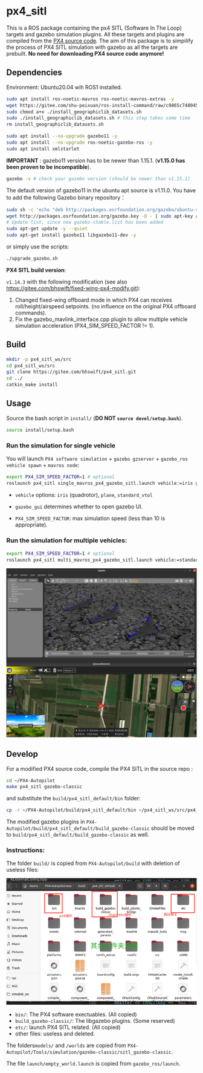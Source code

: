 # px4_sitl

This is a ROS package containing the px4 SITL (Software In The Loop) targets and gazebo simulation plugins. All these targets and plugins are compiled from the [PX4 source code](https://github.com/PX4/PX4-Autopilot). The aim of this package is to simpilify the process of PX4 SITL simulation with gazebo as all the targets are prebuilt. **No need for downloading PX4 source code anymore!**

## Dependencies

Environment: Ubuntu20.04 wih ROS1 installed.

```bash
sudo apt install ros-noetic-mavros ros-noetic-mavros-extras -y
wget https://gitee.com/shu-peixuan/ros-install-command/raw/c9865c748045a0cce0173fcfcb95729784bd31e5/install_geographiclib_datasets.sh
sudo chmod a+x ./install_geographiclib_datasets.sh
sudo ./install_geographiclib_datasets.sh # this step takes some time
rm install_geographiclib_datasets.sh
```

```bash
sudo apt install --no-upgrade gazebo11 -y
sudo apt install --no-upgrade ros-noetic-gazebo-ros -y
sudo apt install xmlstarlet 
```

**IMPORTANT** : gazebo11 version has to be newer than 1.15.1. (**v1.15.0 has been proven to be incompatible**).

```bash
gazebo -v # check your gazebo version (should be newer than v1.15.1)
```

The default version of gazebo11 in the ubuntu apt source is v1.11.0. You have to add the following Gazebo binary repository：

```bash
sudo sh -c 'echo "deb http://packages.osrfoundation.org/gazebo/ubuntu-stable `lsb_release -cs` main" > '
wget http://packages.osrfoundation.org/gazebo.key -O - | sudo apt-key add -
# Update list, since new gazebo-stable.list has been added
sudo apt-get update -y --quiet
sudo apt-get install gazebo11 libgazebo11-dev -y
```

or simply use the scripts:

```bash
./upgrade_gazebo.sh
```

**PX4 SITL build version**:

`v1.14.3` with the following modification (see also https://gitee.com/bhswift/fixed-wing-px4-modify.git):

1. Changed fixed-wing offboard mode in which PX4 can receives roll/height/airspeed setpoints. (no influence on the original PX4 offboard commands).
2. Fix the gazebo_mavlink_interface.cpp plugin to allow multiple vehicle simulation acceleration (PX4_SIM_SPEED_FACTOR != 1).

## Build

```bash
mkdir -p px4_sitl_ws/src
cd px4_sitl_ws/src
git clone https://gitee.com/bhswift/px4_sitl.git
cd ../
catkin_make install
```

## Usage

Source the bash script in `install/` (**DO NOT `source devel/setup.bash`**).

```bash
source install/setup.bash
```

### Run the simulation for single vehicle 

You will launch `PX4 software simulation` + `gazebo gzserver` + `gazebo_ros vehicle spawn` + `mavros node`:

```bash
export PX4_SIM_SPEED_FACTOR=1 # optional
roslaunch px4_sitl single_mavros_px4_gazebo_sitl.launch vehicle:=iris gazebo_gui:=true
```

- `vehicle` options: `iris` (quadrotor), `plane`, `standard_vtol`

- `gazebo_gui` determines whether to open gazebo UI.
- `PX4_SIM_SPEED_FACTOR`: max simulation speed (less than 10 is appropriate).

### Run the simulation for multiple vehicles:

```bash
export PX4_SIM_SPEED_FACTOR=1 # optional
roslaunch px4_sitl multi_mavros_px4_gazebo_sitl.launch vehicle:=standard_vtol gazebo_gui:=true
```

![img](pictures/demo.png)

## Develop

For a modified PX4 source code, compile the PX4 SITL in the source repo :

```bash
cd ~/PX4-Autopilot
make px4_sitl gazebo-classic
```

and substitute the `build/px4_sitl_default/bin` folder:

```bash
cp -r ~/PX4-Autopilot/build/px4_sitl_default/bin ~/px4_sitl_ws/src/px4_sitl/build/px4_sitl_default/bin
```

The modified gazebo plugins in `PX4-Autopilot/build/px4_sitl_default/build_gazebo-classic` should be moved to `build/px4_sitl_default/build_gazebo-classic` as well.

### Instructions:

The folder `build/` is copied from `PX4-Autopilot/build` with deletion of useless files:

![img](pictures/build_instructions.jpg)

- `bin/`: The PX4 software exectuables. (All copied)
- `build_gazebo-classic/`: The libgazebo plugins. (Some reserved)
- `etc/`: launch PX4 SITL related. (All copied)
- other files: useless and deleted.

The folders`models/` and `/worlds` are copied from `PX4-Autopilot/Tools/simulation/gazebo-classic/sitl_gazebo-classic`.

The file `launch/empty_world.launch` is copied from `gazebo_ros/launch`.
